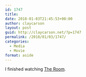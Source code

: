 ```yaml
---
id: 1747
title: 
date: 2018-01-03T21:45:53+00:00
author: claycarson
layout: post
guid: http://claycarson.net/?p=1747
permalink: /2018/01/03/1747/
categories:
  - Media
  - Movie
format: aside
---
```

I finished watching [The Room](http://www.imdb.com/title/tt0368226/).